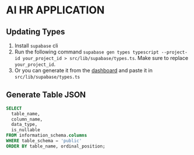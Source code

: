 # AI HR APPLICATION

## Updating Types

1. Install `supabase` cli
2. Run the following command `supabase gen types typescript --project-id your_project_id > src/lib/supabase/types.ts`. Make sure to replace `your_project_id`.
3. Or you can generate it from the [dashboard](https://supabase.com/dashboard/project/_/api?page=tables-intro) and paste it in `src/lib/supabase/types.ts`

## Generate Table JSON

```sql
SELECT
  table_name,
  column_name,
  data_type,
  is_nullable
FROM information_schema.columns
WHERE table_schema = 'public'
ORDER BY table_name, ordinal_position;
```
